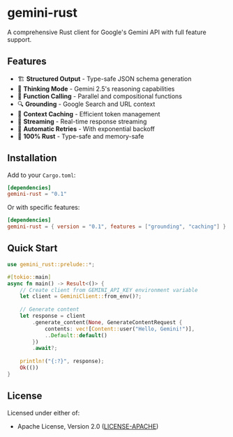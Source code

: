 # gemini-rust

A comprehensive Rust client for Google's Gemini API with full feature support.

## Features

- 🏗️ **Structured Output** - Type-safe JSON schema generation
- 🧠 **Thinking Mode** - Gemini 2.5's reasoning capabilities  
- 🔧 **Function Calling** - Parallel and compositional functions
- 🔍 **Grounding** - Google Search and URL context
- 💾 **Context Caching** - Efficient token management
- 🌊 **Streaming** - Real-time response streaming
- 🔄 **Automatic Retries** - With exponential backoff
- 🦀 **100% Rust** - Type-safe and memory-safe

## Installation

Add to your `Cargo.toml`:

```toml
[dependencies]
gemini-rust = "0.1"
```

Or with specific features:

```toml
[dependencies]
gemini-rust = { version = "0.1", features = ["grounding", "caching"] }
```

## Quick Start

```rust
use gemini_rust::prelude::*;

#[tokio::main]
async fn main() -> Result<()> {
    // Create client from GEMINI_API_KEY environment variable
    let client = GeminiClient::from_env()?;
    
    // Generate content
    let response = client
        .generate_content(None, GenerateContentRequest {
            contents: vec![Content::user("Hello, Gemini!")],
            ..Default::default()
        })
        .await?;
    
    println!("{:?}", response);
    Ok(())
}
```

## License

Licensed under either of:

- Apache License, Version 2.0 ([LICENSE-APACHE](LICENSE-APACHE))